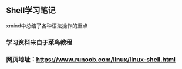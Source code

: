 ## Shell学习笔记
xmind中总结了各种语法操作的重点
### 学习资料来自于菜鸟教程
### 网页地址：https://www.runoob.com/linux/linux-shell.html


